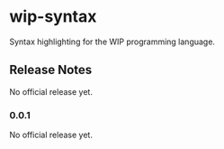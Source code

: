 # wip-syntax

Syntax highlighting for the WIP programming language.

## Release Notes

No official release yet.

### 0.0.1

No official release yet.
